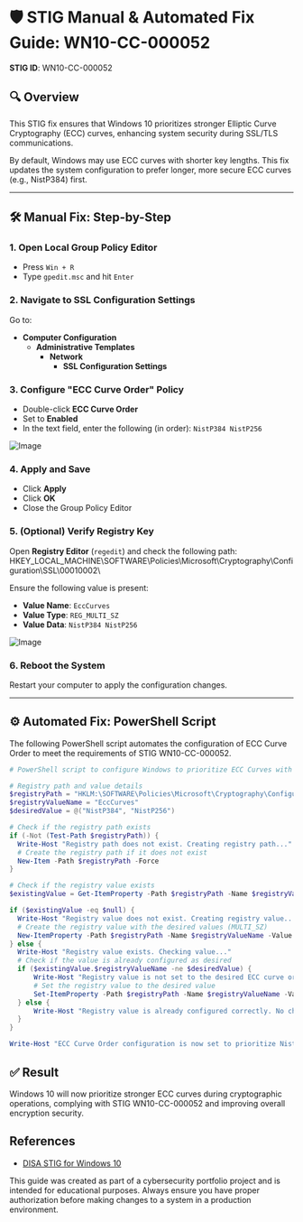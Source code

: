 # 🛡️ STIG Manual & Automated Fix Guide: WN10-CC-000052

**STIG ID**: WN10-CC-000052  

## 🔍 Overview

This STIG fix ensures that Windows 10 prioritizes stronger Elliptic Curve Cryptography (ECC) curves, enhancing system security during SSL/TLS communications.

By default, Windows may use ECC curves with shorter key lengths. This fix updates the system configuration to prefer longer, more secure ECC curves (e.g., NistP384) first.

---

## 🛠️ Manual Fix: Step-by-Step

### 1. Open Local Group Policy Editor
- Press `Win + R`
- Type `gpedit.msc` and hit `Enter`

### 2. Navigate to SSL Configuration Settings
Go to:

- **Computer Configuration**
  - **Administrative Templates**
    - **Network**
      - **SSL Configuration Settings**


### 3. Configure "ECC Curve Order" Policy
- Double-click **ECC Curve Order**
- Set to **Enabled**
- In the text field, enter the following (in order): `NistP384 NistP256`

![Image](https://i.imgur.com/FM2s3KT.jpeg)

### 4. Apply and Save
- Click **Apply**
- Click **OK**
- Close the Group Policy Editor

### 5. (Optional) Verify Registry Key
Open **Registry Editor** (`regedit`) and check the following path:
HKEY_LOCAL_MACHINE\SOFTWARE\Policies\Microsoft\Cryptography\Configuration\SSL\00010002\


Ensure the following value is present:

- **Value Name**: `EccCurves`  
- **Value Type**: `REG_MULTI_SZ`  
- **Value Data**: `NistP384 NistP256`

![Image](https://i.imgur.com/Oozb4OF.jpeg)



### 6. Reboot the System
Restart your computer to apply the configuration changes.

---

## ⚙️ Automated Fix: PowerShell Script

The following PowerShell script automates the configuration of ECC Curve Order to meet the requirements of STIG WN10-CC-000052.

```powershell
# PowerShell script to configure Windows to prioritize ECC Curves with longer key lengths (NistP384 before NistP256)

# Registry path and value details
$registryPath = "HKLM:\SOFTWARE\Policies\Microsoft\Cryptography\Configuration\SSL\00010002"
$registryValueName = "EccCurves"
$desiredValue = @("NistP384", "NistP256")

# Check if the registry path exists
if (-Not (Test-Path $registryPath)) {
  Write-Host "Registry path does not exist. Creating registry path..."
  # Create the registry path if it does not exist
  New-Item -Path $registryPath -Force
}

# Check if the registry value exists
$existingValue = Get-ItemProperty -Path $registryPath -Name $registryValueName -ErrorAction SilentlyContinue

if ($existingValue -eq $null) {
  Write-Host "Registry value does not exist. Creating registry value..."
  # Create the registry value with the desired values (MULTI_SZ)
  New-ItemProperty -Path $registryPath -Name $registryValueName -Value $desiredValue -PropertyType MultiString -Force
} else {
  Write-Host "Registry value exists. Checking value..."
  # Check if the value is already configured as desired
  if ($existingValue.$registryValueName -ne $desiredValue) {
      Write-Host "Registry value is not set to the desired ECC curve order. Updating registry value..."
      # Set the registry value to the desired value
      Set-ItemProperty -Path $registryPath -Name $registryValueName -Value $desiredValue
  } else {
      Write-Host "Registry value is already configured correctly. No changes needed."
  }
}

Write-Host "ECC Curve Order configuration is now set to prioritize NistP384 before NistP256."
 ``` 



## ✅ Result

Windows 10 will now prioritize stronger ECC curves during cryptographic operations, complying with STIG WN10-CC-000052 and improving overall encryption security.


## References

- [DISA STIG for Windows 10](https://stigaview.com/products/win10/v3r3/)

This guide was created as part of a cybersecurity portfolio project and is intended for educational purposes. Always ensure you have proper authorization before making changes to a system in a production environment.
